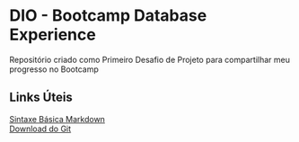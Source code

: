 # DIO - Bootcamp Database Experience
Repositório criado como Primeiro Desafio de Projeto para compartilhar meu progresso no Bootcamp

## Links Úteis
[Sintaxe Básica Markdown](https://www.markdownguide.org/basic-syntax/)  
[Download do Git](https://git-scm.com/downloads)
